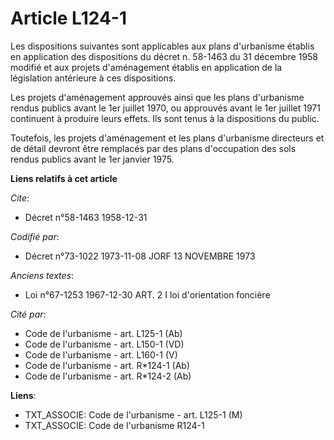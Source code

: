 # Article L124-1

Les dispositions suivantes sont applicables aux plans d'urbanisme établis en application des dispositions du décret n.
58-1463 du 31 décembre 1958 modifié et aux projets d'aménagement établis en application de la législation antérieure à ces
dispositions.

Les projets d'aménagement approuvés ainsi que les plans d'urbanisme rendus publics avant le 1er juillet 1970, ou approuvés
avant le 1er juillet 1971 continuent à produire leurs effets. Ils sont tenus à la dispositions du public.

Toutefois, les projets d'aménagement et les plans d'urbanisme directeurs et de détail devront être remplacés par des plans
d'occupation des sols rendus publics avant le 1er janvier 1975.

**Liens relatifs à cet article**

_Cite_:

  - Décret n°58-1463 1958-12-31

_Codifié par_:

  - Décret n°73-1022 1973-11-08 JORF 13 NOVEMBRE 1973

_Anciens textes_:

  - Loi n°67-1253 1967-12-30 ART. 2 I loi d'orientation foncière

_Cité par_:

  - Code de l'urbanisme - art. L125-1 (Ab)
  - Code de l'urbanisme - art. L150-1 (VD)
  - Code de l'urbanisme - art. L160-1 (V)
  - Code de l'urbanisme - art. R*124-1 (Ab)
  - Code de l'urbanisme - art. R*124-2 (Ab)

**Liens**:

  - TXT_ASSOCIE: Code de l'urbanisme - art. L125-1 (M)
  - TXT_ASSOCIE: Code de l'urbanisme R124-1
